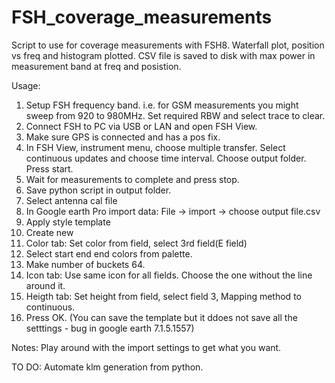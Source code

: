# FSH_coverage_measurements

Script to use for coverage measurements with FSH8.  Waterfall plot, position vs freq and histogram plotted.  CSV file is saved to disk with 
max power in measurement band at freq and posistion.

Usage:
1. Setup FSH frequency band. i.e. for GSM measurements you might sweep from 920 to 980MHz. Set required RBW and select trace to clear.
2. Connect FSH to PC via USB or LAN and open FSH View.  
3. Make sure GPS is connected and has a pos fix.
4. In FSH View, instrument menu, choose multiple transfer. Select continuous updates and choose time interval. Choose output folder. Press start.
5. Wait for measurements to complete and press stop.
6. Save python script in output folder.
7. Select antenna cal file
8. In Google earth Pro import data: File -> import -> choose output file.csv
9. Apply style template
10. Create new
11. Color tab: Set color from field, select 3rd field(E field)
12. Select start end end colors from palette. 
13. Make number of buckets 64.
14.  Icon tab: Use same icon for all fields. Choose the one without the line around it.
15. Heigth tab: Set height from field, select field 3, Mapping method to continuous.
16. Press OK.  (You can save the template but it ddoes not save all the setttings - bug in google earth 7.1.5.1557)

Notes: Play around with the import settings to get what you want.

TO DO: Automate klm generation from python.
